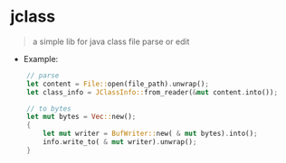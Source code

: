 # jclass

> a simple lib for java class file parse or edit
> 

* Example:
```rust
    // parse
    let content = File::open(file_path).unwrap();
    let class_info = JClassInfo::from_reader(&mut content.into());

    // to bytes
    let mut bytes = Vec::new();
    {
        let mut writer = BufWriter::new( & mut bytes).into();
        info.write_to( & mut writer).unwrap();
    }
```